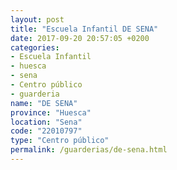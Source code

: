 ```yaml
---
layout: post
title: "Escuela Infantil DE SENA"
date: 2017-09-20 20:57:05 +0200
categories:
- Escuela Infantil
- huesca
- sena
- Centro público
- guarderia
name: "DE SENA"
province: "Huesca"
location: "Sena"
code: "22010797"
type: "Centro público"
permalink: /guarderias/de-sena.html
---
```

